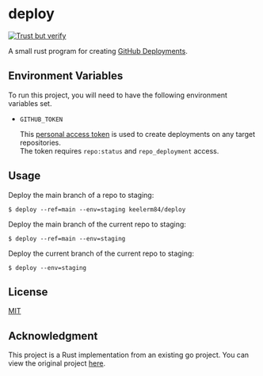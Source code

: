# deploy

[![Trust but verify](https://github.com/keelerm84/deploy/actions/workflows/trust-but-verify.yml/badge.svg)](https://github.com/keelerm84/deploy/actions/workflows/trust-but-verify.yml)

A small rust program for creating [GitHub Deployments][github-deployments].

## Environment Variables

To run this project, you will need to have the following environment variables set.

* `GITHUB_TOKEN`

   This [personal access token][tokens] is used to create deployments on any target repositories. \
   The token requires `repo:status` and `repo_deployment` access.

## Usage

Deploy the main branch of a repo to staging:

```console
$ deploy --ref=main --env=staging keelerm84/deploy
```

Deploy the main branch of the current repo to staging:

```console
$ deploy --ref=main --env=staging
```

Deploy the current branch of the current repo to staging:

```console
$ deploy --env=staging
```

## License

[MIT](./LICENSE.md)

## Acknowledgment

This project is a Rust implementation from an existing go project. You can view
the original project [here][ported-from-go].

[github-deployments]: https://developer.github.com/v3/repos/deployments/
[tokens]: https://github.com/settings/tokens
[ported-from-go]: https://github.com/remind101/deploy

